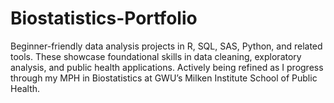 # Biostatistics-Portfolio
Beginner-friendly data analysis projects in R, SQL, SAS, Python, and related tools. These showcase foundational skills in data cleaning, exploratory analysis, and public health applications. Actively being refined as I progress through my MPH in Biostatistics at GWU’s Milken Institute School of Public Health.

